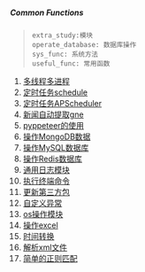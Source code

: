 ##### Common Functions

> ```
> extra_study:模块 
> operate_database: 数据库操作  
> sys_func: 系统方法 
> useful_func: 常用函数
> ```



1. [多线程多进程](./extra_study/thread_process.py)
2. [定时任务schedule](./extra_study/time_task_one.py)
3. [定时任务APScheduler](./extra_study/time_task_two.py)
4. [新闻自动提取gne](./news_crawler/news_auto_extract.py)
5. [pyppeteer的使用](./news_crawler/pyppeteer_detail_page.py)
6. [操作MongoDB数据](./operate_database/operate_mongo.py)
7. [操作MySQL数据库](./operate_database/operate_mysql.py)
8. [操作Redis数据库](./operate_database/operate_redis.py)
9. [通用日志模块](./sys_func/common_log_module.py)
10. [执行终端命令](./sys_func/terminal_execution.py)
11. [更新第三方包](./sys_func/update_package.py)
12. [自定义异常](./useful_func/custom_errors.py)
13. [os操作模块](./useful_func/os_func.py)
14. [操作excel](./useful_func/pandas_operate_excel.py)
15. [时间转换](./useful_func/time_change.py)
16. [解析xml文件](./extra_study/parse_xml_data.py)
17. [简单的正则匹配](./re_use/re_use_all.py)


